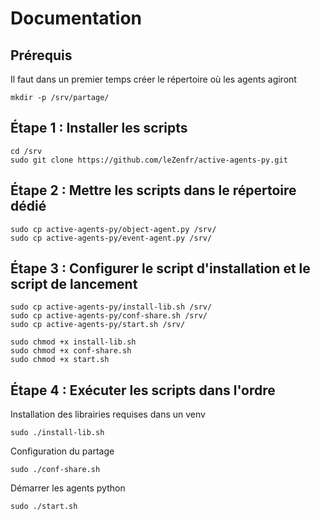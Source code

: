 # Documentation

## Prérequis 
Il faut dans un premier temps créer le répertoire où les agents agiront

```
mkdir -p /srv/partage/
```

## Étape 1 : Installer les scripts
```
cd /srv
sudo git clone https://github.com/leZenfr/active-agents-py.git
```

## Étape 2 : Mettre les scripts dans le répertoire dédié
```
sudo cp active-agents-py/object-agent.py /srv/
sudo cp active-agents-py/event-agent.py /srv/
```

## Étape 3 : Configurer le script d'installation et le script de lancement
```
sudo cp active-agents-py/install-lib.sh /srv/
sudo cp active-agents-py/conf-share.sh /srv/
sudo cp active-agents-py/start.sh /srv/

sudo chmod +x install-lib.sh
sudo chmod +x conf-share.sh
sudo chmod +x start.sh
```

## Étape 4 : Exécuter les scripts dans l'ordre

Installation des librairies requises dans un venv
```
sudo ./install-lib.sh
```

Configuration du partage
```
sudo ./conf-share.sh
```

Démarrer les agents python
```
sudo ./start.sh
```


